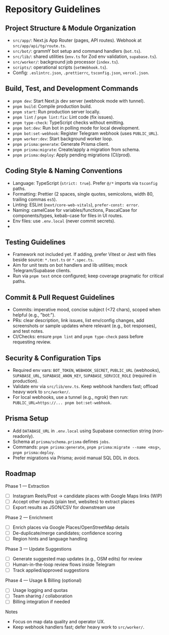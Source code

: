 # Repository Guidelines

## Project Structure & Module Organization

- `src/app/`: Next.js App Router (pages, API routes). Webhook at `src/app/api/tg/route.ts`.
- `src/bot/`: grammY bot setup and command handlers (`bot.ts`).
- `src/lib/`: shared utilities (`env.ts` for Zod env validation, `supabase.ts`).
- `src/worker/`: background job processor (`index.ts`).
- `scripts/`: operational scripts (`setWebhook.ts`).
- Config: `.eslintrc.json`, `.prettierrc`, `tsconfig.json`, `vercel.json`.

## Build, Test, and Development Commands

- `pnpm dev`: Start Next.js dev server (webhook mode with tunnel).
- `pnpm build`: Compile production build.
- `pnpm start`: Run production server locally.
- `pnpm lint` / `pnpm lint:fix`: Lint code (fix issues).
- `pnpm type-check`: TypeScript checks without emitting.
- `pnpm bot:dev`: Run bot in polling mode for local development.
- `pnpm bot:set-webhook`: Register Telegram webhook (uses `PUBLIC_URL`).
- `pnpm worker:dev`: Start background worker loop.
- `pnpm prisma:generate`: Generate Prisma client.
- `pnpm prisma:migrate`: Create/apply a migration from schema.
- `pnpm prisma:deploy`: Apply pending migrations (CI/prod).

## Coding Style & Naming Conventions

- Language: TypeScript (`strict: true`). Prefer `@/*` imports via `tsconfig` paths.
- Formatting: Prettier (2 spaces, single quotes, semicolons, width 80, trailing commas `es5`).
- Linting: ESLint (`next/core-web-vitals`), `prefer-const: error`.
- Naming: camelCase for variables/functions, PascalCase for components/types, kebab-case for files in UI routes.
- Env files: use `.env.local` (never commit secrets).
-

## Testing Guidelines

- Framework not included yet. If adding, prefer Vitest or Jest with files beside source: `*.test.ts` or `*.spec.ts`.
- Aim for unit tests on bot handlers and lib utilities; mock Telegram/Supabase clients.
- Run via `pnpm test` once configured; keep coverage pragmatic for critical paths.

## Commit & Pull Request Guidelines

- Commits: imperative mood, concise subject (<72 chars), scoped when helpful (e.g., "bot:").
- PRs: clear description, link issues, list env/config changes, add screenshots or sample updates where relevant (e.g., bot responses), and test notes.
- CI/Checks: ensure `pnpm lint` and `pnpm type-check` pass before requesting review.

## Security & Configuration Tips

- Required env vars: `BOT_TOKEN`, `WEBHOOK_SECRET`, `PUBLIC_URL` (webhooks), `SUPABASE_URL`, `SUPABASE_ANON_KEY`, `SUPABASE_SERVICE_ROLE` (required in production).
- Validate env via `src/lib/env.ts`. Keep webhook handlers fast; offload heavy work to `src/worker/`.
- For local webhooks, use a tunnel (e.g., ngrok) then run: `PUBLIC_URL=https://... pnpm bot:set-webhook`.

## Prisma Setup

- Add `DATABASE_URL` in `.env.local` using Supabase connection string (non-readonly).
- Schema at `prisma/schema.prisma` defines `jobs`.
- Commands: `pnpm prisma:generate`, `pnpm prisma:migrate --name <msg>`, `pnpm prisma:deploy`.
- Prefer migrations via Prisma; avoid manual SQL DDL in docs.

## Roadmap

Phase 1 — Extraction

- [ ] Instagram Reels/Post → candidate places with Google Maps links (WIP)
- [ ] Accept other inputs (plain text, websites) to extract places
- [ ] Export results as JSON/CSV for downstream use

Phase 2 — Enrichment

- [ ] Enrich places via Google Places/OpenStreetMap details
- [ ] De-duplicate/merge candidates; confidence scoring
- [ ] Region hints and language handling

Phase 3 — Update Suggestions

- [ ] Generate suggested map updates (e.g., OSM edits) for review
- [ ] Human-in-the-loop review flows inside Telegram
- [ ] Track applied/approved suggestions

Phase 4 — Usage & Billing (optional)

- [ ] Usage logging and quotas
- [ ] Team sharing / collaboration
- [ ] Billing integration if needed

Notes

- Focus on map data quality and operator UX.
- Keep webhook handlers fast; defer heavy work to `src/worker/`.
